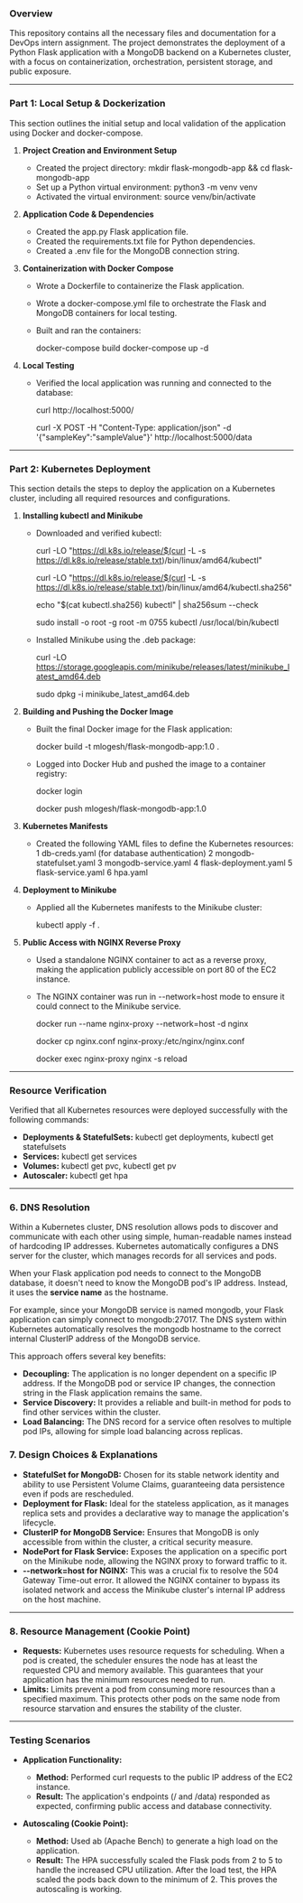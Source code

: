 ### **Overview**

This repository contains all the necessary files and documentation for a DevOps intern assignment. The project demonstrates the deployment of a Python Flask application with a MongoDB backend on a Kubernetes cluster, with a focus on containerization, orchestration, persistent storage, and public exposure.

-----

### **Part 1: Local Setup & Dockerization**

This section outlines the initial setup and local validation of the application using Docker and docker-compose.

1.  **Project Creation and Environment Setup**

      * Created the project directory: mkdir flask-mongodb-app && cd flask-mongodb-app
      * Set up a Python virtual environment: python3 -m venv venv
      * Activated the virtual environment: source venv/bin/activate

2.  **Application Code & Dependencies**

      * Created the app.py Flask application file.
      * Created the requirements.txt file for Python dependencies.
      * Created a .env file for the MongoDB connection string.

3.  **Containerization with Docker Compose**

      * Wrote a Dockerfile to containerize the Flask application.
      * Wrote a docker-compose.yml file to orchestrate the Flask and MongoDB containers for local testing.
      * Built and ran the containers:
        
        docker-compose build
        docker-compose up -d
        

4.  **Local Testing**

      * Verified the local application was running and connected to the database:
        
        curl http://localhost:5000/

        curl -X POST -H "Content-Type: application/json" -d '{"sampleKey":"sampleValue"}' http://localhost:5000/data
        

-----

### **Part 2: Kubernetes Deployment**

This section details the steps to deploy the application on a Kubernetes cluster, including all required resources and configurations.

1.  **Installing kubectl and Minikube**

      * Downloaded and verified kubectl:
        
        curl -LO "https://dl.k8s.io/release/$(curl -L -s https://dl.k8s.io/release/stable.txt)/bin/linux/amd64/kubectl"

        curl -LO "https://dl.k8s.io/release/$(curl -L -s https://dl.k8s.io/release/stable.txt)/bin/linux/amd64/kubectl.sha256"

        echo "$(cat kubectl.sha256) kubectl" | sha256sum --check

        sudo install -o root -g root -m 0755 kubectl /usr/local/bin/kubectl
        
      * Installed Minikube using the .deb package:
        
        curl -LO https://storage.googleapis.com/minikube/releases/latest/minikube_latest_amd64.deb

        sudo dpkg -i minikube_latest_amd64.deb
        

2.  **Building and Pushing the Docker Image**

      * Built the final Docker image for the Flask application:
        
        docker build -t mlogesh/flask-mongodb-app:1.0 .
        
      * Logged into Docker Hub and pushed the image to a container registry:
        
        docker login

        docker push mlogesh/flask-mongodb-app:1.0
        

3.  **Kubernetes Manifests**

      * Created the following YAML files to define the Kubernetes resources:
          1 db-creds.yaml (for database authentication)
          2 mongodb-statefulset.yaml
          3 mongodb-service.yaml
          4 flask-deployment.yaml
          5 flask-service.yaml
          6 hpa.yaml

4.  **Deployment to Minikube**

      * Applied all the Kubernetes manifests to the Minikube cluster:
        
        kubectl apply -f .
        

5.  **Public Access with NGINX Reverse Proxy**

      * Used a standalone NGINX container to act as a reverse proxy, making the application publicly accessible on port 80 of the EC2 instance.
      * The NGINX container was run in --network=host mode to ensure it could connect to the Minikube service.
        
        docker run --name nginx-proxy --network=host -d nginx

        docker cp nginx.conf nginx-proxy:/etc/nginx/nginx.conf

        docker exec nginx-proxy nginx -s reload
        
-----

### **Resource Verification**

Verified that all Kubernetes resources were deployed successfully with the following commands:

  * **Deployments & StatefulSets:** kubectl get deployments, kubectl get statefulsets
  * **Services:** kubectl get services
  * **Volumes:** kubectl get pvc, kubectl get pv
  * **Autoscaler:** kubectl get hpa

-----

### **6. DNS Resolution**

Within a Kubernetes cluster, DNS resolution allows pods to discover and communicate with each other using simple, human-readable names instead of hardcoding IP addresses. Kubernetes automatically configures a DNS server for the cluster, which manages records for all services and pods.

When your Flask application pod needs to connect to the MongoDB database, it doesn't need to know the MongoDB pod's IP address. Instead, it uses the **service name** as the hostname.

For example, since your MongoDB service is named mongodb, your Flask application can simply connect to mongodb:27017. The DNS system within Kubernetes automatically resolves the mongodb hostname to the correct internal ClusterIP address of the MongoDB service.

This approach offers several key benefits:
* **Decoupling:** The application is no longer dependent on a specific IP address. If the MongoDB pod or service IP changes, the connection string in the Flask application remains the same.
* **Service Discovery:** It provides a reliable and built-in method for pods to find other services within the cluster.
* **Load Balancing:** The DNS record for a service often resolves to multiple pod IPs, allowing for simple load balancing across replicas.

### **7. Design Choices & Explanations**

  * **StatefulSet for MongoDB:** Chosen for its stable network identity and ability to use Persistent Volume Claims, guaranteeing data persistence even if pods are rescheduled.
  * **Deployment for Flask:** Ideal for the stateless application, as it manages replica sets and provides a declarative way to manage the application's lifecycle.
  * **ClusterIP for MongoDB Service:** Ensures that MongoDB is only accessible from within the cluster, a critical security measure.
  * **NodePort for Flask Service:** Exposes the application on a specific port on the Minikube node, allowing the NGINX proxy to forward traffic to it.
  * **--network=host for NGINX:** This was a crucial fix to resolve the 504 Gateway Time-out error. It allowed the NGINX container to bypass its isolated network and access the Minikube cluster's internal IP address on the host machine.

-----

### **8. Resource Management (Cookie Point)**

* **Requests:** Kubernetes uses resource requests for scheduling. When a pod is created, the scheduler ensures the node has at least the requested CPU and memory available. This guarantees that your application has the minimum resources needed to run.
* **Limits:** Limits prevent a pod from consuming more resources than a specified maximum. This protects other pods on the same node from resource starvation and ensures the stability of the cluster.

-----

### **Testing Scenarios**

  * **Application Functionality:**

      * **Method:** Performed curl requests to the public IP address of the EC2 instance.
      * **Result:** The application's endpoints (/ and /data) responded as expected, confirming public access and database connectivity.

  * **Autoscaling (Cookie Point):**

      * **Method:** Used ab (Apache Bench) to generate a high load on the application.
      * **Result:** The HPA successfully scaled the Flask pods from 2 to 5 to handle the increased CPU utilization. After the load test, the HPA scaled the pods back down to the minimum of 2. This proves the autoscaling is working.
